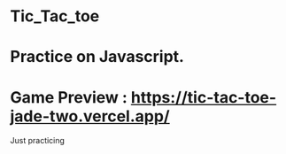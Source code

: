 # Tic_Tac_toe
# Practice on Javascript.
# Game Preview : https://tic-tac-toe-jade-two.vercel.app/

Just practicing
